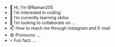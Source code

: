 - 👋 Hi, I’m @Raman205
- 👀 I’m interested in coding 
- 🌱 I’m currently learning skilss 
- 💞️ I’m looking to collaborate on ...
- 📫 How to reach me through instagram and E-mail
- 😄 Pronouns: ...
- ⚡ Fun fact: ...

<!---
Raman205/Raman205 is a ✨ special ✨ repository because its `README.md` (this file) appears on your GitHub profile.
You can click the Preview link to take a look at your changes.
--->

